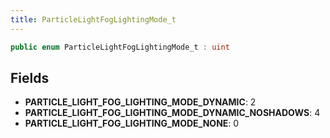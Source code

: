 ```yaml
---
title: ParticleLightFogLightingMode_t
---
```


```csharp
public enum ParticleLightFogLightingMode_t : uint
```

## Fields

- **PARTICLE_LIGHT_FOG_LIGHTING_MODE_DYNAMIC**: 2
- **PARTICLE_LIGHT_FOG_LIGHTING_MODE_DYNAMIC_NOSHADOWS**: 4
- **PARTICLE_LIGHT_FOG_LIGHTING_MODE_NONE**: 0

